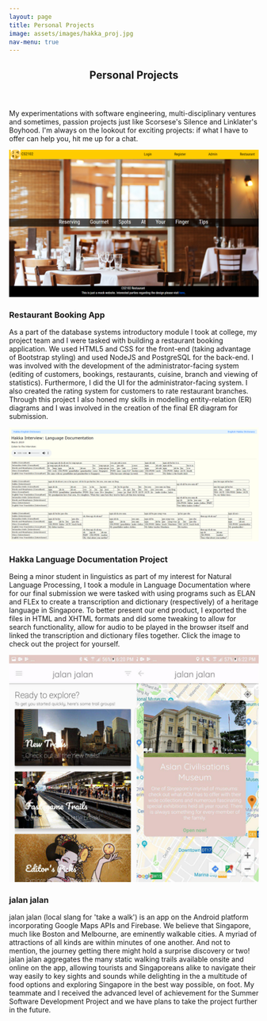 ```yaml
---
layout: page
title: Personal Projects
image: assets/images/hakka_proj.jpg
nav-menu: true
---
```

<!-- orignally generic -->
<!-- Main -->
<div id="main" class="alt">

<!-- One -->
<section id="one">
    <div class ="inner">
		<header class="major">
			<h1>Personal Projects</h1>
		</header>
        <p>My experimentations with software engineering, multi-disciplinary ventures and sometimes, passion projects just like Scorsese's Silence and Linklater's Boyhood. I'm always on the lookout for exciting projects: if what I have to offer can help you, hit me up for a chat.</p>
<!-- Content -->
		<div class="row">
            <div class="6u 12u$(small)">
		        <span class="image fit"><img src="assets/images/restaurant-booking-app.PNG" alt="" /></span>
	        </div>    
			<div class="6u$ 12u$(small)">
		        <h3>Restaurant Booking App</h3>
		        <p>As a part of the database systems introductory module I took at college, my project team and I were tasked with building a restaurant booking application. We used HTML5 and CSS for the front-end (taking advantage of Bootstrap styling) and used NodeJS and PostgreSQL for the back-end. I was involved with the development of the administrator-facing system (editing of customers, bookings, restaurants, cuisine, branch and viewing of statistics). Furthermore, I did the UI for the administrator-facing system. I also created the rating system for customers to rate restaurant branches. Through this project I also honed my skills in modelling entity-relation (ER) diagrams and I was involved in the creation of the final ER diagram for submission.</p>
	        </div>	     
        </div>
		<div class="row">
            <div class="6u 12u$(small)">
				<div class ="iframe-container">
		        	<a href="http://hakka-documentation.s3-website-ap-southeast-1.amazonaws.com/"><img src="assets/images/hakka-documentation.PNG" alt="" /></a>
	        	</div>    
			</div>
			<div class="6u$ 12u$(small)">
		        <h3>Hakka Language Documentation Project</h3>
		        <p>Being a minor student in linguistics as part of my interest for Natural Language Processing, I took a module in Language Documentation where for our final submission we were tasked with using programs such as ELAN and FLEx to create a transcription and dictionary (respectively) of a heritage language in Singapore. To better present our end product, I exported the files in HTML and XHTML formats and did some tweaking to allow for search functionality, allow for audio to be played in the browser itself and linked the transcription and dictionary files together. Click the image to check out the project for yourself.</p>
	        </div>	     
        </div>
        <div class="row">
            <div class="6u 12u$(small)">
		        <span class="image fit"><img src="assets/images/jalan_combined.jpg" alt="" /></span>
	        </div>
	        <div class="6u$ 12u$(small)">
		        <h3>jalan jalan</h3>
		        <p>jalan jalan (local slang for 'take a walk') is an app on the Android platform incorporating Google Maps APIs and Firebase. We believe that Singapore, much like Boston and Melbourne, are eminently walkable cities. A myriad of attractions of all kinds are within minutes of one another. And not to mention, the journey getting there might hold a surprise discovery or two! jalan jalan aggregates the many static walking trails available onsite and online on the app, allowing tourists and Singaporeans alike to navigate their way easily to key sights and sounds while delighting in the a multitude of food options and exploring Singapore in the best way possible, on foot. My teammate and I received the advanced level of achievement for the Summer Software Development Project and we have plans to take the project further in the future.</p>
	        </div>
        </div>
    </div>

</section>

</div>